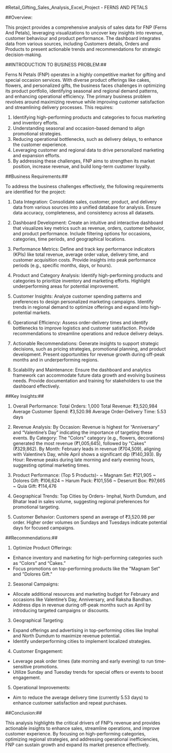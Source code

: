 #Retail_Gifting_Sales_Analysis_Excel_Project -   FERNS AND PETALS

##Overview:

This project provides a comprehensive analysis of sales data for FNP (Ferns And Petals), leveraging visualizations to uncover key insights into revenue, customer behaviour and product performance. The dashboard integrates data from various sources, including Customers details, Orders and Products to present actionable trends and recommendations for strategic decision-making.

##INTRODUCTION TO BUSINESS PROBLEM:##

Ferns N Petals (FNP) operates in a highly competitive market for gifting and special occasion services. With diverse product offerings like cakes, flowers, and personalized gifts, the business faces challenges in optimizing its product portfolio, identifying seasonal and regional demand patterns, and enhancing operational efficiency. The primary business problem revolves around maximizing revenue while improving customer satisfaction and streamlining delivery processes. This requires:

1) Identifying high-performing products and categories to focus marketing and inventory efforts.
2) Understanding seasonal and occasion-based demand to align promotional strategies.
3) Reducing operational bottlenecks, such as delivery delays, to enhance the customer experience.
4) Leveraging customer and regional data to drive personalized marketing and expansion efforts.
5) By addressing these challenges, FNP aims to strengthen its market position, increase revenue, and build long-term customer loyalty.

##Business Requirements:##

To address the business challenges effectively, the following requirements are identified for the project:
1) Data Integration:
Consolidate sales, customer, product, and delivery data from various sources into a unified database for analysis.
Ensure data accuracy, completeness, and consistency across all datasets.

2) Dashboard Development:
Create an intuitive and interactive dashboard that visualizes key metrics such as revenue, orders, customer behavior, and product performance.
Include filtering options for occasions, categories, time periods, and geographical locations.

3) Performance Metrics:
Define and track key performance indicators (KPIs) like total revenue, average order value, delivery time, and customer acquisition costs.
Provide insights into peak performance periods (e.g., specific months, days, or hours).

4) Product and Category Analysis:
Identify high-performing products and categories to prioritize inventory and marketing efforts.
Highlight underperforming areas for potential improvement.

5) Customer Insights:
Analyze customer spending patterns and preferences to design personalized marketing campaigns.
Identify trends in regional demand to optimize offerings and expand into high-potential markets.

6) Operational Efficiency:
Assess order-delivery times and identify bottlenecks to improve logistics and customer satisfaction.
Provide recommendations to streamline operations and reduce delivery delays.

7) Actionable Recommendations:
Generate insights to support strategic decisions, such as pricing strategies, promotional planning, and product development.
Present opportunities for revenue growth during off-peak months and in underperforming regions.

8) Scalability and Maintenance:
Ensure the dashboard and analytics framework can accommodate future data growth and evolving business needs.
Provide documentation and training for stakeholders to use the dashboard effectively.

##Key Insights:##

1) Overall Performance:
Total Orders: 1,000
Total Revenue: ₹3,520,984
Average Customer Spend: ₹3,520.98
Average Order-Delivery Time: 5.53 days

2) Revenue Analysis:
By Occasion: Revenue is highest for “Anniversary” and “Valentine’s Day” indicating the importance of targeting these events.
By Category: The "Colors" category (e.g., flowers, decorations) generated the most revenue (₹1,005,645), followed by "Cakes" (₹329,862).
By Month: February leads in revenue (₹704,509), aligning with Valentine’s Day, while April shows a significant dip (₹140,393).
By Hour: Revenue peaks during late morning and early evening hours, suggesting optimal marketing times.

3) Product Performance:
   (Top 5 Products)-
   ~ Magnam Set: ₹121,905
   ~ Dolores Gift: ₹106,624
   ~ Harum Pack: ₹101,556
   ~ Deserunt Box: ₹97,665
   ~ Quia Gift: ₹114,476

4) Geographical Trends:
Top Cities by Orders- Imphal, North Dumdum, and Bhatar lead in sales volume, suggesting regional preferences for promotional targeting.

5) Customer Behavior:
  Customers spend an average of ₹3,520.98 per order.
  Higher order volumes on Sundays and Tuesdays indicate potential days for focused campaigns.

 ##Recommendations:## 
 
 1) Optimize Product Offerings:
  - Enhance inventory and marketing for high-performing categories such as “Colors” and “Cakes.”
  - Focus promotions on top-performing products like the "Magnam Set" and "Dolores Gift."

2) Seasonal Campaigns:
 - Allocate additional resources and marketing budget for February and occasions like Valentine’s Day, Anniversary, and Raksha Bandhan.
 - Address dips in revenue during off-peak months such as April by introducing targeted campaigns or discounts.

3) Geographical Targeting:
- Expand offerings and advertising in top-performing cities like Imphal and North Dumdum to maximize revenue potential.
- Identify underperforming cities to implement localized strategies.

4) Customer Engagement:
- Leverage peak order times (late morning and early evening) to run time-sensitive promotions.
- Utilize Sunday and Tuesday trends for special offers or events to boost engagement.

5) Operational Improvements:
- Aim to reduce the average delivery time (currently 5.53 days) to enhance customer satisfaction and repeat purchases.

##Conclusion:##

This analysis highlights the critical drivers of FNP’s revenue and provides actionable insights to enhance sales, streamline operations, and improve customer experience. By focusing on high-performing categories, optimizing regional strategies, and addressing operational inefficiencies, FNP can sustain growth and expand its market presence effectively.




